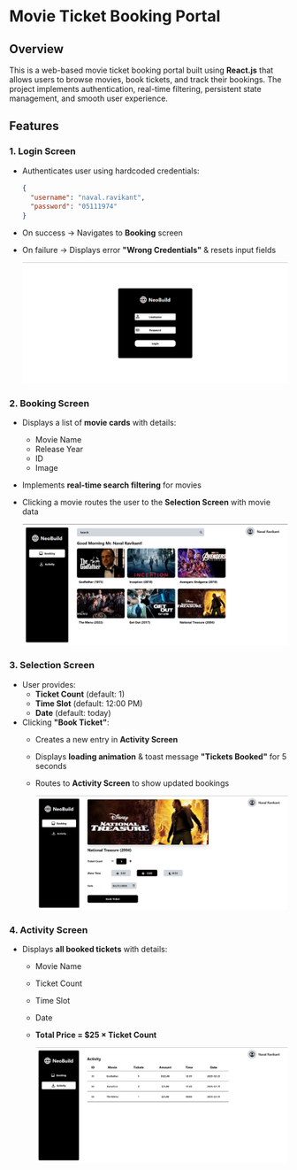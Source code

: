 # Movie Ticket Booking Portal

## Overview
This is a web-based movie ticket booking portal built using **React.js** that allows users to browse movies, book tickets, and track their bookings. The project implements authentication, real-time filtering, persistent state management, and smooth user experience.

## Features
### 1. **Login Screen**
- Authenticates user using hardcoded credentials:
  ```json
  {
    "username": "naval.ravikant",
    "password": "05111974"
  }
  ```
- On success → Navigates to **Booking** screen
- On failure → Displays error **"Wrong Credentials"** & resets input fields

  ![login-screen](https://github.com/Aarushi-bhatia/movie-tickets-booking/blob/main/public/login-screen.png)

### 2. **Booking Screen**
- Displays a list of **movie cards** with details:
  - Movie Name
  - Release Year
  - ID
  - Image
- Implements **real-time search filtering** for movies
- Clicking a movie routes the user to the **Selection Screen** with movie data

  ![booking-screen](https://github.com/Aarushi-bhatia/movie-tickets-booking/blob/main/public/booking-screen.png)

### 3. **Selection Screen**
- User provides:
  - **Ticket Count** (default: 1)
  - **Time Slot** (default: 12:00 PM)
  - **Date** (default: today)
- Clicking **"Book Ticket"**:
  - Creates a new entry in **Activity Screen**
  - Displays **loading animation** & toast message **"Tickets Booked"** for 5 seconds
  - Routes to **Activity Screen** to show updated bookings
 
    ![selection-screen](https://github.com/Aarushi-bhatia/movie-tickets-booking/blob/main/public/selection-screen.png)

### 4. **Activity Screen**
- Displays **all booked tickets** with details:
  - Movie Name
  - Ticket Count
  - Time Slot
  - Date
  - **Total Price = $25 × Ticket Count**
 
    ![activity-screen](https://github.com/Aarushi-bhatia/movie-tickets-booking/blob/main/public/activity-screen.png)



